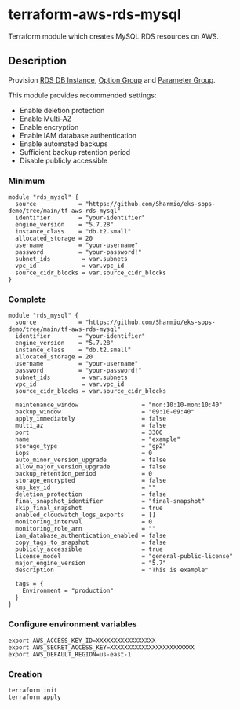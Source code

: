 # terraform-aws-rds-mysql

Terraform module which creates MySQL RDS resources on AWS.

## Description

Provision [RDS DB Instance](https://docs.aws.amazon.com/AmazonRDS/latest/UserGuide/Overview.DBInstance.html),
[Option Group](https://docs.aws.amazon.com/AmazonRDS/latest/UserGuide/USER_WorkingWithOptionGroups.html) and
[Parameter Group](https://docs.aws.amazon.com/AmazonRDS/latest/UserGuide/USER_WorkingWithParamGroups.html).

This module provides recommended settings:

- Enable deletion protection
- Enable Multi-AZ
- Enable encryption
- Enable IAM database authentication
- Enable automated backups
- Sufficient backup retention period
- Disable publicly accessible

### Minimum

```hcl
module "rds_mysql" {
  source            = "https://github.com/Sharmio/eks-sops-demo/tree/main/tf-aws-rds-mysql"
  identifier        = "your-identifier"
  engine_version    = "5.7.28"
  instance_class    = "db.t2.small"
  allocated_storage = 20
  username          = "your-username"
  password          = "your-password!"
  subnet_ids         = var.subnets
  vpc_id             = var.vpc_id
  source_cidr_blocks = var.source_cidr_blocks
}
```

### Complete

```hcl
module "rds_mysql" {
  source            = "https://github.com/Sharmio/eks-sops-demo/tree/main/tf-aws-rds-mysql"
  identifier        = "your-identifier"
  engine_version    = "5.7.28"
  instance_class    = "db.t2.small"
  allocated_storage = 20
  username          = "your-username"
  password          = "your-password!"
  subnet_ids         = var.subnets
  vpc_id             = var.vpc_id
  source_cidr_blocks = var.source_cidr_blocks

  maintenance_window                  = "mon:10:10-mon:10:40"
  backup_window                       = "09:10-09:40"
  apply_immediately                   = false
  multi_az                            = false
  port                                = 3306
  name                                = "example"
  storage_type                        = "gp2"
  iops                                = 0
  auto_minor_version_upgrade          = false
  allow_major_version_upgrade         = false
  backup_retention_period             = 0
  storage_encrypted                   = false
  kms_key_id                          = ""
  deletion_protection                 = false
  final_snapshot_identifier           = "final-snapshot"
  skip_final_snapshot                 = true
  enabled_cloudwatch_logs_exports     = []
  monitoring_interval                 = 0
  monitoring_role_arn                 = ""
  iam_database_authentication_enabled = false
  copy_tags_to_snapshot               = false
  publicly_accessible                 = true
  license_model                       = "general-public-license"
  major_engine_version                = "5.7"
  description                         = "This is example"

  tags = {
    Environment = "production"
  }
}
```
### Configure environment variables

```shell
export AWS_ACCESS_KEY_ID=XXXXXXXXXXXXXXXXX
export AWS_SECRET_ACCESS_KEY=XXXXXXXXXXXXXXXXXXXXXXXX
export AWS_DEFAULT_REGION=us-east-1
```

### Creation

```shell
terraform init 
terraform apply 
```

